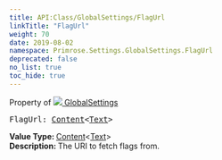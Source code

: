```yaml
---
title: API:Class/GlobalSettings/FlagUrl
linkTitle: "FlagUrl"
weight: 70
date: 2019-08-02
namespace: Primrose.Settings.GlobalSettings.FlagUrl
deprecated: false
no_list: true
toc_hide: true
---
```

Property of <a href="/docs/api-reference/Class/GlobalSettings"><img src="/icons/silk/folder_config.png"/>&nbsp;GlobalSettings</a>
<pre class="method-declaration">
FlagUrl: <a class="type" href="/docs/api-reference/Misc/Content">Content</a><<a class="type" href="/docs/api-reference/Asset/Text">Text</a>></pre>
<b>Value Type: </b>
<a class="type" href="/docs/api-reference/Misc/Content">Content</a><<a class="type" href="/docs/api-reference/Asset/Text">Text</a>>
<br/>
<b>Description: </b>
The URI to fetch flags from.

